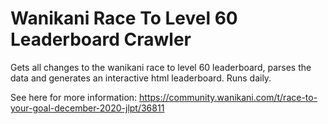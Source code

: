# Wanikani Race To Level 60 Leaderboard Crawler

Gets all changes to the wanikani race to level 60 leaderboard, parses the data and generates an interactive html leaderboard. Runs daily.

See here for more information:
https://community.wanikani.com/t/race-to-your-goal-december-2020-jlpt/36811
